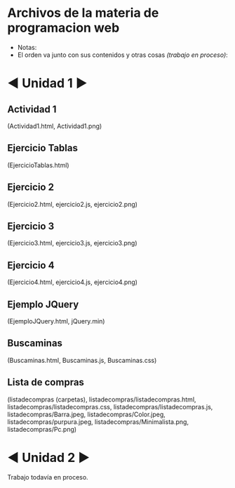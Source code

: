 # Archivos de la materia de programacion web
- Notas:
- El orden va junto con sus contenidos y otras cosas *(trabajo en proceso)*:
# ◄ Unidad 1 ►
## Actividad 1
(Actividad1.html, Actividad1.png)
## Ejercicio Tablas
(EjercicioTablas.html)
## Ejercicio 2
(Ejercicio2.html, ejercicio2.js, ejercicio2.png)
## Ejercicio 3
(Ejercicio3.html, ejercicio3.js, ejercicio3.png)
## Ejercicio 4
(Ejercicio4.html, ejercicio4.js, ejercicio4.png)
## Ejemplo JQuery
(EjemploJQuery.html, jQuery.min)
## Buscaminas
(Buscaminas.html, Buscaminas.js, Buscaminas.css)
## Lista de compras
(listadecompras (carpetas), listadecompras/listadecompras.html, listadecompras/listadecompras.css, listadecompras/listadecompras.js, listadecompras/Barra.jpeg,             listadecompras/Color.jpeg, listadecompras/purpura.jpeg, listadecompras/Minimalista.png, listadecompras/Pc.png)

# ◄ Unidad 2 ►
Trabajo todavía en proceso.



